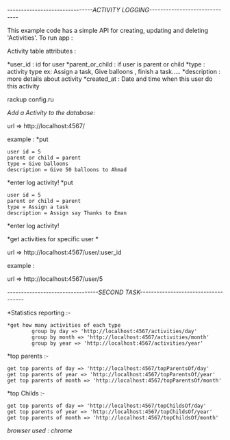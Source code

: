 
*-------------------------------ACTIVITY LOGGING------------------------------*


This example code has a simple API for creating, updating and deleting 'Activities'.
To run app : 

Activity table attributes :

*user_id : id for user
*parent_or_child : if user is parent or child
*type : activity type ex: Assign a task, Give balloons , finish a task.....
*description : more details about activity
*created_at : Date and time when this user do this activity


rackup config.ru


*Add a Activity to the database:*

url => http://localhost:4567/

example : 
*put 

	user id = 5
	parent or child = parent
	type = Give balloons 
	description = Give 50 balloons to Ahmad

*enter log activity!
*put 

	user id = 5
	parent or child = parent
	type = Assign a task 
	description = Assign say Thanks to Eman

*enter log activity!

*get activities for specific user *

url => http://localhost:4567/user/:user_id

example :

url => http://localhost:4567/user/5


*---------------------------------SECOND TASK------------------------------------*

*Statistics reporting :-

	*get how many activities of each type 
			group by day => 'http://localhost:4567/activities/day'
			group by month => 'http://localhost:4567/activities/month'
			group by year => 'http://localhost:4567/activities/year'


*top parents :-

	get top parents of day => 'http://localhost:4567/topParentsOf/day'
	get top parents of year => 'http://localhost:4567/topParentsOf/year'
	get top parents of month => 'http://localhost:4567/topParentsOf/month'


*top Childs :-

	get top parents of day => 'http://localhost:4567/topChildsOf/day'
	get top parents of year => 'http://localhost:4567/topChildsOf/year'
	get top parents of month => 'http://localhost:4567/topChildsOf/month'


*browser used : chrome*